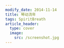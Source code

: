 ```yaml
---
modify_date: 2014-11-14
title: 琴动流年
tags: SpiritBreath
article_header:
  type: cover
  image:
    src: /screenshot.jpg
---
```




<!-- A Post with Header Image, See [Page layout](https://kitian616.github.io/jekyll-TeXt-theme/samples.html#page-layout) for more examples. -->

<!--more-->
